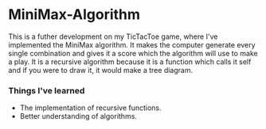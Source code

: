 # MiniMax-Algorithm #
This is a futher development on my TicTacToe game, where I've implemented the MiniMax algorithm.
It makes the computer generate every single combination and gives it a score which the algorithm will use to make a play.
It is a recursive algorithm because it is a function which calls it self and if you were to draw it, it would make a tree diagram.
### Things I've learned ###
* The implementation of recursive functions.
* Better understanding of algorithms.
